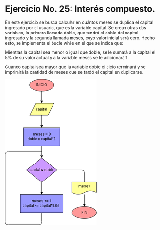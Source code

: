 # Ejercicio No. 25: Interés compuesto.

En este ejercicio se busca calcular en cuántos meses se duplica el capital ingresado por el usuario, que es la variable capital. Se crean otras dos variables, la primera llamada doble, que tendrá el doble del capital ingresado y la segunda llamada meses, cuyo valor inicial será cero. Hecho esto, se implementa el bucle while en el que se indica que:

Mientras la capital sea menor o igual que doble, se le sumará a la capital el 5% de su valor actual y a la variable meses se le adicionará 1.

Cuando capital sea mayor que la variable doble el ciclo terminará y se imprimirá la cantidad de meses que se tardó el capital en duplicarse.

![Diagrama](diagrama.png "diagrama de flujo")